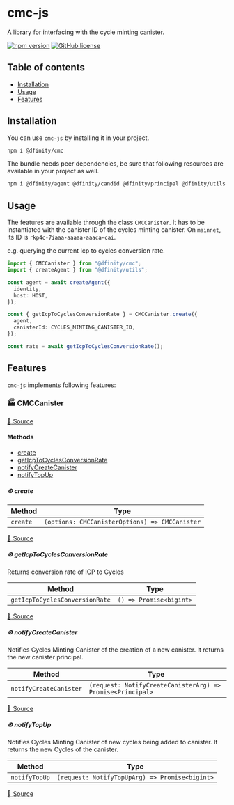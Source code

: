 # cmc-js

A library for interfacing with the cycle minting canister.

[![npm version](https://img.shields.io/npm/v/@dfinity/cmc.svg?logo=npm)](https://www.npmjs.com/package/@dfinity/cmc) [![GitHub license](https://img.shields.io/badge/license-Apache%202.0-blue.svg)](https://opensource.org/licenses/Apache-2.0)

## Table of contents

- [Installation](#installation)
- [Usage](#usage)
- [Features](#features)

## Installation

You can use `cmc-js` by installing it in your project.

```bash
npm i @dfinity/cmc
```

The bundle needs peer dependencies, be sure that following resources are available in your project as well.

```bash
npm i @dfinity/agent @dfinity/candid @dfinity/principal @dfinity/utils
```

## Usage

The features are available through the class `CMCCanister`. It has to be instantiated with the canister ID of the cycles minting canister. On `mainnet`, its ID is `rkp4c-7iaaa-aaaaa-aaaca-cai`.

e.g. querying the current Icp to cycles conversion rate.

```ts
import { CMCCanister } from "@dfinity/cmc";
import { createAgent } from "@dfinity/utils";

const agent = await createAgent({
  identity,
  host: HOST,
});

const { getIcpToCyclesConversionRate } = CMCCanister.create({
  agent,
  canisterId: CYCLES_MINTING_CANISTER_ID,
});

const rate = await getIcpToCyclesConversionRate();
```

## Features

`cmc-js` implements following features:

<!-- TSDOC_START -->

### :factory: CMCCanister

[:link: Source](https://github.com/dfinity/ic-js/tree/main/packages/cmc/src/cmc.canister.ts#L13)

#### Methods

- [create](#gear-create)
- [getIcpToCyclesConversionRate](#gear-geticptocyclesconversionrate)
- [notifyCreateCanister](#gear-notifycreatecanister)
- [notifyTopUp](#gear-notifytopup)

##### :gear: create

| Method   | Type                                           |
| -------- | ---------------------------------------------- |
| `create` | `(options: CMCCanisterOptions) => CMCCanister` |

[:link: Source](https://github.com/dfinity/ic-js/tree/main/packages/cmc/src/cmc.canister.ts#L18)

##### :gear: getIcpToCyclesConversionRate

Returns conversion rate of ICP to Cycles

| Method                         | Type                    |
| ------------------------------ | ----------------------- |
| `getIcpToCyclesConversionRate` | `() => Promise<bigint>` |

[:link: Source](https://github.com/dfinity/ic-js/tree/main/packages/cmc/src/cmc.canister.ts#L37)

##### :gear: notifyCreateCanister

Notifies Cycles Minting Canister of the creation of a new canister.
It returns the new canister principal.

| Method                 | Type                                                       |
| ---------------------- | ---------------------------------------------------------- |
| `notifyCreateCanister` | `(request: NotifyCreateCanisterArg) => Promise<Principal>` |

[:link: Source](https://github.com/dfinity/ic-js/tree/main/packages/cmc/src/cmc.canister.ts#L54)

##### :gear: notifyTopUp

Notifies Cycles Minting Canister of new cycles being added to canister.
It returns the new Cycles of the canister.

| Method        | Type                                           |
| ------------- | ---------------------------------------------- |
| `notifyTopUp` | `(request: NotifyTopUpArg) => Promise<bigint>` |

[:link: Source](https://github.com/dfinity/ic-js/tree/main/packages/cmc/src/cmc.canister.ts#L82)

<!-- TSDOC_END -->
